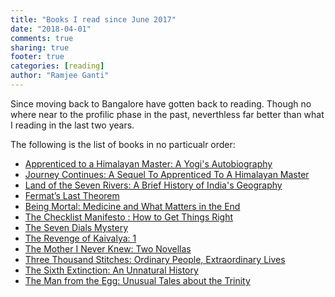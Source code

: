 ```yaml
---
title: "Books I read since June 2017"
date: "2018-04-01"
comments: true
sharing: true
footer: true
categories: [reading]
author: "Ramjee Ganti"
---
```


Since moving back to Bangalore have gotten back to reading. Though no where near to the profilic phase in the past, neverthless far better than what I reading in the last two years.

The following is the list of books in no particualr order:

* <a target="_blank" href="https://www.amazon.in/gp/product/8191009609/ref=as_li_tl?ie=UTF8&camp=3638&creative=24630&creativeASIN=8191009609&linkCode=as2&tag=rganti-21&linkId=d72e95f356d4b89ee0a07c667b1e9050">Apprenticed to a Himalayan Master: A Yogi's Autobiography</a><img src="//ir-in.amazon-adsystem.com/e/ir?t=rganti-21&l=am2&o=31&a=8191009609" width="1" height="1" border="0" alt="" style="border:none !important; margin:0px !important;" />
* <a target="_blank" href="https://www.amazon.in/gp/product/9382585249/ref=as_li_tl?ie=UTF8&camp=3638&creative=24630&creativeASIN=9382585249&linkCode=as2&tag=rganti-21&linkId=f1ec5f98872c2ee4b4b7bb5d978689cd">Journey Continues: A Sequel To Apprenticed To A Himalayan Master</a><img src="//ir-in.amazon-adsystem.com/e/ir?t=rganti-21&l=am2&o=31&a=9382585249" width="1" height="1" border="0" alt="" style="border:none !important; margin:0px !important;" />
* <a target="_blank" href="https://www.amazon.in/gp/product/0143420933/ref=as_li_tl?ie=UTF8&camp=3638&creative=24630&creativeASIN=0143420933&linkCode=as2&tag=rganti-21&linkId=1f81f7e25cf807c5d245db8d955bb32c">Land of the Seven Rivers: A Brief History of India's Geography</a><img src="//ir-in.amazon-adsystem.com/e/ir?t=rganti-21&l=am2&o=31&a=0143420933" width="1" height="1" border="0" alt="" style="border:none !important; margin:0px !important;" />
* <a target="_blank" href="https://www.amazon.in/gp/product/1841157910/ref=as_li_tl?ie=UTF8&camp=3638&creative=24630&creativeASIN=1841157910&linkCode=as2&tag=rganti-21&linkId=3f1f607482bcb6866e5cc47b60f1d64e">Fermat’s Last Theorem</a><img src="//ir-in.amazon-adsystem.com/e/ir?t=rganti-21&l=am2&o=31&a=1841157910" width="1" height="1" border="0" alt="" style="border:none !important; margin:0px !important;" />
* <a target="_blank" href="https://www.amazon.in/gp/product/0143425579/ref=as_li_tl?ie=UTF8&camp=3638&creative=24630&creativeASIN=0143425579&linkCode=as2&tag=rganti-21&linkId=dfd6db4833578b9bc64f7683c6bfcf6f">Being Mortal: Medicine and What Matters in the End</a><img src="//ir-in.amazon-adsystem.com/e/ir?t=rganti-21&l=am2&o=31&a=0143425579" width="1" height="1" border="0" alt="" style="border:none !important; margin:0px !important;" />
* <a target="_blank" href="https://www.amazon.in/gp/product/0143423223/ref=as_li_tl?ie=UTF8&camp=3638&creative=24630&creativeASIN=0143423223&linkCode=as2&tag=rganti-21&linkId=77648a1652fd9f377538ce5150b548fa">The Checklist Manifesto : How to Get Things Right</a><img src="//ir-in.amazon-adsystem.com/e/ir?t=rganti-21&l=am2&o=31&a=0143423223" width="1" height="1" border="0" alt="" style="border:none !important; margin:0px !important;" />
* <a target="_blank" href="https://www.amazon.in/gp/product/0008196222/ref=as_li_tl?ie=UTF8&camp=3638&creative=24630&creativeASIN=0008196222&linkCode=as2&tag=rganti-21&linkId=d0e2180af1421ead978d18be30c05fbe">The Seven Dials Mystery</a><img src="//ir-in.amazon-adsystem.com/e/ir?t=rganti-21&l=am2&o=31&a=0008196222" width="1" height="1" border="0" alt="" style="border:none !important; margin:0px !important;" />
* <a target="_blank" href="https://www.amazon.in/gp/product/9383260289/ref=as_li_tl?ie=UTF8&camp=3638&creative=24630&creativeASIN=9383260289&linkCode=as2&tag=rganti-21&linkId=5b9e41787ce7639a8ba750b88b1a7139">The Revenge of Kaivalya: 1</a><img src="//ir-in.amazon-adsystem.com/e/ir?t=rganti-21&l=am2&o=31&a=9383260289" width="1" height="1" border="0" alt="" style="border:none !important; margin:0px !important;" />
* <a target="_blank" href="https://www.amazon.in/gp/product/0143422251/ref=as_li_tl?ie=UTF8&camp=3638&creative=24630&creativeASIN=0143422251&linkCode=as2&tag=rganti-21&linkId=630633e70717c652c922e220f2a2b7fd">The Mother I Never Knew: Two Novellas</a><img src="//ir-in.amazon-adsystem.com/e/ir?t=rganti-21&l=am2&o=31&a=0143422251" width="1" height="1" border="0" alt="" style="border:none !important; margin:0px !important;" />
* <a target="_blank" href="https://www.amazon.in/gp/product/0143440055/ref=as_li_tl?ie=UTF8&camp=3638&creative=24630&creativeASIN=0143440055&linkCode=as2&tag=rganti-21&linkId=f1a662685a84e1fd9419f29e8e202440">Three Thousand Stitches: Ordinary People, Extraordinary Lives</a><img src="//ir-in.amazon-adsystem.com/e/ir?t=rganti-21&l=am2&o=31&a=0143440055" width="1" height="1" border="0" alt="" style="border:none !important; margin:0px !important;" />
* <a target="_blank" href="https://www.amazon.in/gp/product/9385436023/ref=as_li_tl?ie=UTF8&camp=3638&creative=24630&creativeASIN=9385436023&linkCode=as2&tag=rganti-21&linkId=30bc1d21f79ed065800dded24a2c00db">The Sixth Extinction: An Unnatural History</a><img src="//ir-in.amazon-adsystem.com/e/ir?t=rganti-21&l=am2&o=31&a=9385436023" width="1" height="1" border="0" alt="" style="border:none !important; margin:0px !important;" />
* <a target="_blank" href="https://www.amazon.in/gp/product/0143427865/ref=as_li_tl?ie=UTF8&camp=3638&creative=24630&creativeASIN=0143427865&linkCode=as2&tag=rganti-21&linkId=325c19214409ce92680b473744cca780">The Man from the Egg: Unusual Tales about the Trinity</a><img src="//ir-in.amazon-adsystem.com/e/ir?t=rganti-21&l=am2&o=31&a=0143427865" width="1" height="1" border="0" alt="" style="border:none !important; margin:0px !important;" />

